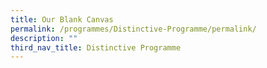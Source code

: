 ```yaml
---
title: Our Blank Canvas
permalink: /programmes/Distinctive-Programme/permalink/
description: ""
third_nav_title: Distinctive Programme
---
```

